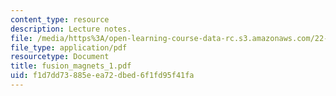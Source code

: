 ```yaml
---
content_type: resource
description: Lecture notes.
file: /media/https%3A/open-learning-course-data-rc.s3.amazonaws.com/22-68j-superconducting-magnets-spring-2003/f1d7dd73885eea72dbed6f1fd95f41fa_fusion_magnets_1.pdf
file_type: application/pdf
resourcetype: Document
title: fusion_magnets_1.pdf
uid: f1d7dd73-885e-ea72-dbed-6f1fd95f41fa
---
```


